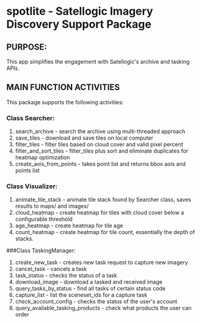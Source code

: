 # spotlite - Satellogic Imagery Discovery Support Package

## PURPOSE:
This app simplifies the engagement with Satellogic's archive and tasking APIs.


## MAIN FUNCTION ACTIVITIES
This package supports the following activities:

### Class Searcher:
1) search_archive - search the archive using multi-threaded approach
2) save_tiles - download and save tiles on local computer
3) filter_tiles - filter tiles based on cloud cover and valid pixel percent
4) filter_and_sort_tiles - filter_tiles plus sort and eliminate duplicates for heatmap optimization
5) create_aois_from_points - takes point list and returns bbox aois and points list

### Class Visualizer:
1) animate_tile_stack - animate tile stack found by Searcher class, saves results to maps/ and images/
2) cloud_heatmap - create heatmap for tiles with cloud cover below a configurable threshold
3) age_heatmap - create heatmap for tile age
4) count_heatmap - create heatmap for tile count, essentially the depth of stacks.

###Class TaskingManager:
1) create_new_task - creates new task request to capture new imagery
2) cancel_task - cancels a task
3) task_status - checks the status of a task
4) download_image - download a tasked and received image
5) query_tasks_by_status - find all tasks of certain status code
6) capture_list - list the sceneset_ids for a capture task
7) check_account_config - checks the status of the user's account
8) query_available_tasking_products - check what products the user can order

